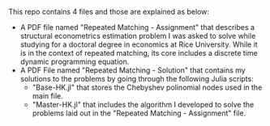 This repo contains 4 files and those are explained as below:
- A PDF file named "Repeated Matching - Assignment" that describes a structural econometrics estimation problem I was asked to solve while studying for a doctoral degree in economics at Rice University. While it is in the context of repeated matching, its core includes a discrete time dynamic programming equation.
- A PDF File named "Repeated Matching - Solution" that contains my solutions to the problems by going through the following Julia scripts:
  - "Base-HK.jl" that stores the Chebyshev polinomial nodes used in the main file.
  - "Master-HK.jl" that includes the algorithm I developed to solve the problems laid out in the "Repeated Matching - Assignment" file.
